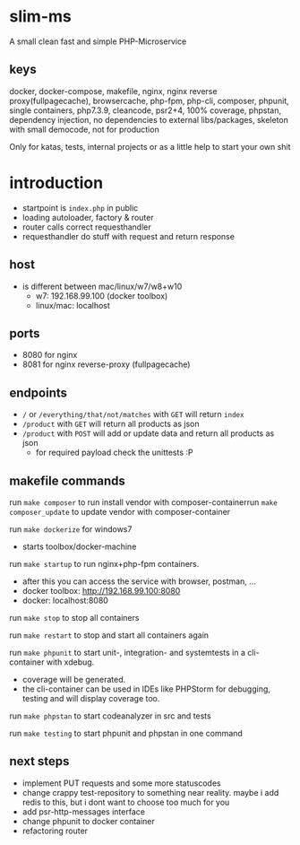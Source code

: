 # slim-ms
A small clean fast and simple PHP-Microservice

## keys
docker, docker-compose, makefile, nginx, nginx reverse proxy(fullpagecache), browsercache, php-fpm, php-cli, composer, phpunit, single containers, 
php7.3.9, cleancode, psr2+4, 100% coverage, phpstan, dependency injection, no dependencies to external libs/packages, 
skeleton with small democode, not for production

Only for katas, tests, internal projects or as a little help to start your own shit

# introduction

- startpoint is `index.php` in public
- loading autoloader, factory & router
- router calls correct requesthandler
- requesthandler do stuff with request and return response 

## host
- is different between mac/linux/w7/w8+w10
  - w7: 192.168.99.100 (docker toolbox)
  - linux/mac: localhost
   
## ports
- 8080 for nginx 
- 8081 for nginx reverse-proxy (fullpagecache)

## endpoints
- `/` or `/everything/that/not/matches` with `GET` will return `index` 
- `/product` with `GET` will return all products as json 
- `/product` with `POST` will add or update data and return all products as json
  - for required payload check the unittests :P 
  
## makefile commands

run `make composer` to run install vendor with composer-containerrun `make composer_update` to  update vendor with composer-container

run `make dockerize` for windows7 
- starts toolbox/docker-machine

run `make startup` to run nginx+php-fpm containers.
- after this you can access the service with browser, postman, ...
- docker toolbox: http://192.168.99.100:8080
- docker: localhost:8080

run `make stop` to stop all containers

run `make restart` to stop and start all containers again

run `make phpunit` to start unit-, integration- and systemtests in a cli-container with xdebug. 
- coverage will be generated.
- the cli-container can be used in IDEs like PHPStorm for debugging, testing and will display coverage too.

run `make phpstan` to start codeanalyzer in src and tests

run `make testing` to start phpunit and phpstan in one command


## next steps
- implement PUT requests and some more statuscodes
- change crappy test-repository to something near reality. maybe i add redis to this, but i dont want to choose too much for you
- add psr-http-messages interface  
- change phpunit to docker container
- refactoring router
